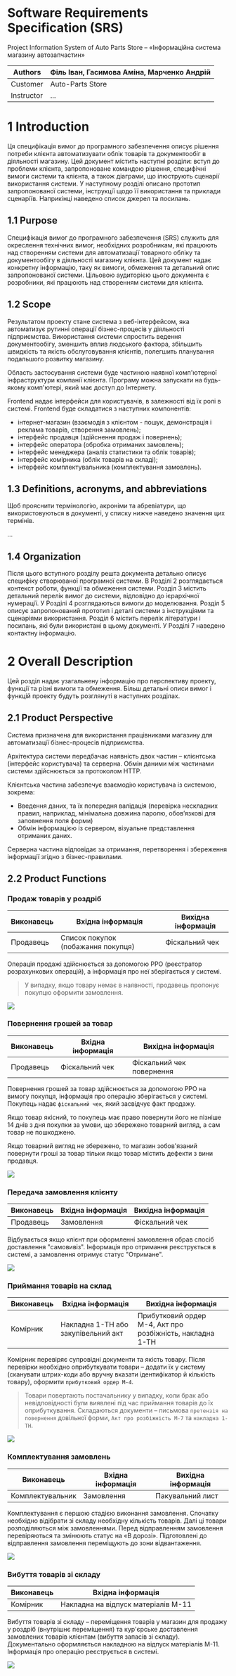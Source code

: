 # Software Requirements Specification (SRS)

Project Information System of Auto Parts Store – «Інформаційна система магазину автозапчастин»

| Authors    | Філь Іван, Гасимова Аміна, Марченко Андрій |
|------------|--------------------------------------------|
| Customer   | Auto-Parts Store                           |
| Instructor | ...                                        |

# 1 Introduction

Ця специфікація вимог до програмного забезпечення описує рішення потреби клієнта автоматизувати облік товарів та
документообіг в діяльності магазину. Цей документ містить наступні розділи: вступ до проблеми клієнта, запропоноване
командою рішення, специфічні вимоги системи та клієнта, а також діаграми, що ілюструють сценарії використання системи. У
наступному розділі описано прототип запропонованої системи, інструкції щодо її використання та приклади сценаріїв.
Наприкінці наведено список джерел та посилань.

## 1.1 Purpose

Специфікація вимог до програмного забезпечення (SRS) служить для окреслення технічних вимог, необхідних розробникам, які
працюють над створенням системи для автоматизації товарного обліку та документообігу в діяльності магазину клієнта. Цей
документ надає конкретну інформацію, таку як вимоги, обмеження та детальний опис запропонованої системи. Цільовою
аудиторією цього документа є розробники, які працюють над створенням системи для клієнта.

## 1.2 Scope

Результатом проекту стане система з веб-інтерфейсом, яка автоматизує рутинні операції бізнес-процесів у діяльності
підприємства. Використання системи спростить ведення документообігу, зменшить вплив людського фактора, збільшить
швидкість та якість обслуговування клієнтів, полегшить планування подальшого розвитку магазину.

Область застосування системи буде частиною наявної комп'ютерної інфраструктури компанії клієнта. Програму можна
запускати на будь-якому комп'ютері, який має доступ до Інтернету.

Frontend надає інтерфейси для користувачів, в залежності від їх ролі в системі. Frontend буде складатися з наступних
компонентів:

- інтернет-магазин (взаємодія з клієнтом - пошук, демонстрація і реклама товарів, створення замовлень);
- інтерфейс продавця (здійснення продаж і повернень);
- інтерфейс оператора (обробка отриманих замовлень);
- інтерфейс менеджера (аналіз статистики та облік товарів);
- інтерфейс комірника (облік товарів на складі);
- інтерфейс комплектувальника (комплектування замовлень).

## 1.3 Definitions, acronyms, and abbreviations

Щоб прояснити термінологію, акроніми та абревіатури, що використовуються в документі, у списку нижче наведено значення
цих термінів.

[//]: # (TODO: Definitions, acronyms and abbreviations)
...

## 1.4 Organization

Після цього вступного розділу решта документа детально описує специфіку створюваної програмної системи. В Розділі 2
розглядається контекст роботи, функції та обмеження системи. Розділ 3 містить детальний перелік вимог до системи,
відповідно до ієрархічної нумерації. У Розділі 4 розглядаються вимоги до моделювання. Розділ 5 описує запропонований
прототип і деталі системи з інструкціями та сценаріями використання. Розділ 6 містить перелік літератури і посилань, які
були використані в цьому документі. У Розділі 7 наведено контактну інформацію.

# 2 Overall Description

Цей розділ надає узагальнену інформацію про перспективу проекту, функції та різні вимоги та обмеження. Більш детальні
описи вимог і функцій проекту будуть розглянуті в наступних розділах.

## 2.1 Product Perspective

Система призначена для використання працівниками магазину для автоматизації бізнес-процесів підприємства.

Архітектура системи передбачає наявність двох частин – клієнтська (інтерфейс користувача) та серверна. Обмін даними між
частинами системи здійснюється за протоколом HTTP.

Клієнтська частина забезпечує взаємодію користувача із системою, зокрема:

- Введення даних, та їх попередня валідація (перевірка нескладних правил, наприклад, мінімальна довжина паролю,
  обов’язкові для заповнення поля форми)
- Обмін інформацією із сервером, візуальне представлення отриманих даних.

Серверна частина відповідає за отримання, перетворення і збереження інформації згідно з бізнес-правилами.

## 2.2 Product Functions

### Продаж товарів у роздріб

| Виконавець | Вхідна інформація                  | Вихідна інформація |
|------------|------------------------------------|--------------------|
| Продавець  | Список покупок (побажання покупця) | Фіскальний чек     |

Операція продажі здійснюється за допомогою РРО (реєстратор розрахункових операцій), а інформація про неї зберігається у
системі.
> У випадку, якщо товару немає в наявності, продавець пропонує покупцю оформити замовлення.

![](/img/bpmn/retail.png)

### Повернення грошей за товар

| Виконавець | Вхідна інформація | Вихідна інформація        |
|------------|-------------------|---------------------------|
| Продавець  | Фіскальний чек    | Фіскальний чек повернення |

Повернення грошей за товар здійснюється за допомогою РРО на вимогу покупця, інформація про операцію зберігається у
системі. Покупець надає `фіскальний чек`, який засвідчує факт продажу.

Якщо товар якісний, то покупець має право повернути його не пізніше 14 днів з дня покупки за умови, що збережено
товарний вигляд, а сам товар не пошкоджено.

Якщо товарний вигляд не збережено, то магазин зобов'язаний повернути гроші за товар тільки якщо товар містить дефекти з
вини продавця.

![](/img/bpmn/refund.png)

### Передача замовлення клієнту

| Виконавець | Вхідна інформація | Вихідна інформація |
|------------|-------------------|--------------------|
| Продавець  | Замовлення        | Фіскальний чек     |

Відбувається якщо клієнт при оформленні замовлення обрав спосіб доставлення "самовивіз". Інформація про отримання
реєструється в системі, а замовлення отримує статус "Отримане".

![](/img/bpmn/customer-receives-order.png)

### Приймання товарів на склад

| Виконавець | Вхідна інформація                   | Вихідна інформація                                        |
|------------|-------------------------------------|-----------------------------------------------------------|
| Комірник   | Накладна 1-ТН або закупівельний акт | Прибутковий ордер М-4, Акт про розбіжність, накладна 1-ТН |

Комірник перевіряє супровідні документи та якість товару. Після перевірки необхідно оприбуткувати товари – додати їх у
систему (сканувати штрих-коди або вручну вказати ідентифікатор й кількість товару), оформити `прибутковий ордер М-4`.

> Товари повертають постачальнику у випадку, коли брак або невідповідності були виявлені під час приймання товарів до їх
> оприбуткування. Складаються документи – письмова
> `претензія на повернення` довільної форми, `Акт про розбіжність М-7` та `накладна 1-ТН`.

![](/img/bpmn/goods-arrival.png)

### Комплектування замовлень

| Виконавець       | Вхідна інформація | Вихідна інформація |
|------------------|-------------------|--------------------|
| Комплектувальник | Замовлення        | Пакувальний лист   |

Комплектування є першою стадією виконання замовлення. Спочатку необхідно відібрати зі складу необхідну кількість
товарів. Далі ці товари розподіляються між замовленнями. Перед відправленням замовлення перевіряються та змінюють статус
на «В дорозі». Підготовлені до відправлення замовлення переміщують до зони відвантаження.

![](/img/bpmn/order-picking.png)

### Вибуття товарів зі складу

| Виконавець | Вхідна інформація                   |
|------------|-------------------------------------|
| Комірник   | Накладна на відпуск матеріалів М-11 |

Вибуття товарів зі складу – переміщення товарів у магазин для продажу у роздріб (внутрішнє переміщення) та кур'єрське
доставлення замовлених товарів клієнтам (вибуття запасів зі складу). Документально оформляється накладною на відпуск
матеріалів М-11. Інформація про операцію реєструється в системі.

![](/img/bpmn/order-shipping.png)
